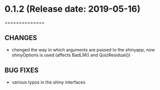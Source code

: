 # 0.1.2 (Release date: 2019-05-16)
==============

  ## CHANGES
  * chenged the way in which arguments are passed to the shinyapp, now shinyOptions is used (affects BadLM() and QuizResidual())

  ## BUG FIXES
  * various typos in the shiny interfaces
